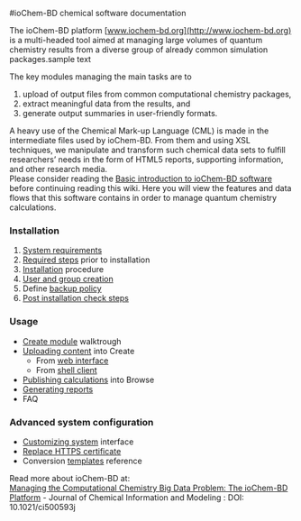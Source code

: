 #ioChem-BD chemical software documentation

The ioChem-BD platform [www.iochem-bd.org](http://www.iochem-bd.org) is a multi-headed tool aimed at managing large volumes of quantum chemistry results from a diverse group of already common simulation packages.sample text

The key modules managing the main tasks are to

1. upload of output files from common computational chemistry packages,
2. extract meaningful data from the results, and
3. generate output summaries in user-friendly formats.

A heavy use of the Chemical Mark-up Language \(CML\) is made in the intermediate files used by ioChem-BD. From them and using XSL techniques, we manipulate and transform such chemical data sets to fulfill researchers’ needs in the form of HTML5 reports, supporting information, and other research media.  
Please consider reading the [Basic introduction to ioChem-BD software](/platform-introduction.md) before continuing reading this wiki. Here you will view the features and data flows that this software contains in order to manage quantum chemistry calculations.


### Installation
  1. [System requirements](/system-requirements.md)
  2. [Required steps](/installation/required_steps.md) prior to installation 
  3. [Installation](/installation/installation.md) procedure 
  4. [User and group creation](/installation/user-and-group-generation.md)
  5. Define [backup policy](/backup-policy.md)
  6. [Post installation check steps](/installation/post-installation-check-steps.md)

### Usage

* [Create module](/usage/create-module-walktrough.md) walktrough
* [Uploading content](/usage/uploading-content-to-create.md) into Create
    * From [web interface](/usage/uploading-content-to-create/using-web-interface.md)
    * From [shell client](/usage/uploading-content-to-create/using-web-interface.md)
* [Publishing calculations](/usage/publishing-calculations.md) into Browse
* [Generating reports](/usage/generating-reports.md)
* FAQ

### Advanced system configuration 
* [Customizing system](/advanced-system-configuration/customizing-system-interface.md) interface
* [Replace HTTPS certificate](/other-operations/replace-https-certificate.md)
* Conversion [templates](http://www.iochem-bd.org/conversion/webhelp/index.html) reference

Read more about ioChem-BD at:  
[Managing the Computational Chemistry Big Data Problem: The ioChem-BD Platform](http://pubs.acs.org/doi/abs/10.1021/ci500593j) - Journal of Chemical Information and Modeling : DOI: 10.1021/ci500593j